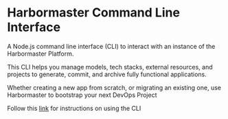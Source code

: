 # Harbormaster Command Line Interface

A Node.js command line interface (CLI) to interact with an instance of the Harbormaster Platform.

This CLI helps you manage models, tech stacks, external resources, and projects to generate, commit, and archive fully functional applications.

Whether creating a new app from scratch, or migrating an existing one, use Harbormaster to bootstrap your next DevOps Project

Follow this [link](https://harbormaster.ai/harbormaster-install/) for instructions on using the CLI

